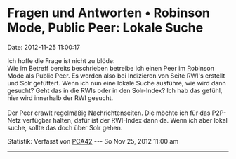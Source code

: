 Fragen und Antworten • Robinson Mode, Public Peer: Lokale Suche
===============================================================

Date: 2012-11-25 11:00:17

Ich hoffe die Frage ist nicht zu blöde:\
Wie im Betreff bereits beschrieben betreibe ich einen Peer im Robinson
Mode als Public Peer. Es werden also bei Indizieren von Seite RWI\'s
erstellt und Solr gefüttert. Wenn ich nun eine lokale Suche ausführe,
wie wird dann gesucht? Geht das in die RWIs oder in den Solr-Index? Ich
hab das gefühl, hier wird innerhalb der RWI gesucht.\
\
Der Peer crawlt regelmäßig Nachrichtenseiten. Die möchte ich für das
P2P-Netz verfügbar halten, dafür ist der RWI-Index dann da. Wenn ich
aber lokal suche, sollte das doch über Solr gehen.

Statistik: Verfasst von
[PCA42](http://forum.yacy-websuche.de/memberlist.php?mode=viewprofile&u=211)
--- So Nov 25, 2012 11:00 am

------------------------------------------------------------------------
